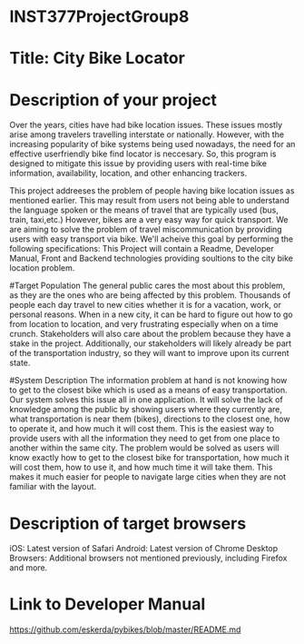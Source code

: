 # INST377ProjectGroup8
# Title: City Bike Locator


# Description of your project

Over the years, cities have had bike location issues. These issues mostly arise among travelers travelling interstate or nationally. However, with the increasing popularity of bike systems being used nowadays, the need for an effective userfriendly bike find locator is neccesary. So, this program is designed to mitigate this issue by providing users with real-time bike information, availability, location, and other enhancing trackers. 

This project addreeses the problem of people having bike location issues as mentioned earlier. This may result from users not  being able to understand the language spoken or the means of travel that are typically used (bus, train, taxi,etc.) However, bikes are a very easy way for quick transport. We are aiming to solve the problem of travel
miscommunication by providing users with easy transport via bike. We'll acheive this goal by performing the following specifications:
This Project will contain a Readme, Developer Manual, Front and Backend technologies providing soultions to the city bike location problem.

#Target Population
The general public cares the most about this problem, as they are the ones who are being
affected by this problem. Thousands of people each day travel to new cities whether it is for a
vacation, work, or personal reasons. When in a new city, it can be hard to figure out how to go
from location to location, and very frustrating especially when on a time crunch. Stakeholders
will also care about the problem because they have a stake in the project. Additionally, our
stakeholders will likely already be part of the transportation industry, so they will want to improve
upon its current state.

#System Description
The information problem at hand is not knowing how to get to the closest bike which is used as
a means of easy transportation. Our system solves this issue all in one application. It will solve
the lack of knowledge among the public by showing users where they currently are, what
transportation is near them (bikes), directions to the closest one, how to operate it, and how
much it will cost them. This is the easiest way to provide users with all the information they need
to get from one place to another within the same city. The problem would be solved as users will
know exactly how to get to the closest bike for transportation, how much it will cost them, how to
use it, and how much time it will take them. This makes it much easier for people to navigate
large cities when they are not familiar with the layout.




# Description of target browsers 
iOS: Latest version of Safari
Android: Latest version of Chrome
Desktop Browsers: Additional browsers not mentioned previously, including Firefox and more.




# Link to Developer Manual
https://github.com/eskerda/pybikes/blob/master/README.md


